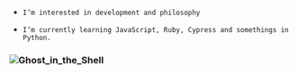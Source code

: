 -     I’m interested in development and philosophy
-     I’m currently learning JavaScript, Ruby, Cypress and somethings in Python.
   
### ![Ghost_in_the_Shell](https://external-preview.redd.it/CSP4y3gv1UbZded2kff_0dmH3BJ-Kx2fDZAdQeizkaQ.jpg?auto=webp&s=c745c7aabca6382145ac5deb76b874543966df61)
###
<!---
Cauezinho/Cauezinho is a ✨ special ✨ repository because its `README.md` (this file) appears on your GitHub profile.
You can click the Preview link to take a look at your changes.
--->
